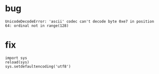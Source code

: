 
# bug
```
UnicodeDecodeError: 'ascii' codec can't decode byte 0xe7 in position 64: ordinal not in range(128)
```

# fix
```
import sys
reload(sys)
sys.setdefaultencoding('utf8')
```
